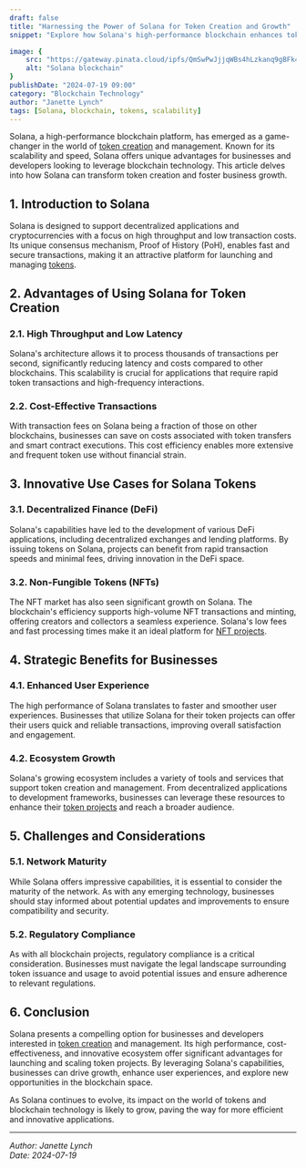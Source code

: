 ```yaml
---
draft: false
title: "Harnessing the Power of Solana for Token Creation and Growth"
snippet: "Explore how Solana's high-performance blockchain enhances token creation, offering scalability and efficiency. Learn about the benefits of Solana's network for launching tokens, driving innovation, and expanding business opportunities."

image: {
    src: "https://gateway.pinata.cloud/ipfs/QmSwPwJjjqWBs4hLzkanq9gBFk4S5ozCKJNJkQsKBzvnA3",
    alt: "Solana blockchain"
}
publishDate: "2024-07-19 09:00"
category: "Blockchain Technology"
author: "Janette Lynch"
tags: [Solana, blockchain, tokens, scalability]
---
```


Solana, a high-performance blockchain platform, has emerged as a game-changer in the world of [token creation](/tokenForm) and management. Known for its scalability and speed, Solana offers unique advantages for businesses and developers looking to leverage blockchain technology. This article delves into how Solana can transform token creation and foster business growth.

## 1. Introduction to Solana

Solana is designed to support decentralized applications and cryptocurrencies with a focus on high throughput and low transaction costs. Its unique consensus mechanism, Proof of History (PoH), enables fast and secure transactions, making it an attractive platform for launching and managing [tokens](/tokenForm).

## 2. Advantages of Using Solana for Token Creation

### 2.1. High Throughput and Low Latency

Solana's architecture allows it to process thousands of transactions per second, significantly reducing latency and costs compared to other blockchains. This scalability is crucial for applications that require rapid token transactions and high-frequency interactions.

### 2.2. Cost-Effective Transactions

With transaction fees on Solana being a fraction of those on other blockchains, businesses can save on costs associated with token transfers and smart contract executions. This cost efficiency enables more extensive and frequent token use without financial strain.

## 3. Innovative Use Cases for Solana Tokens

### 3.1. Decentralized Finance (DeFi)

Solana's capabilities have led to the development of various DeFi applications, including decentralized exchanges and lending platforms. By issuing tokens on Solana, projects can benefit from rapid transaction speeds and minimal fees, driving innovation in the DeFi space.

### 3.2. Non-Fungible Tokens (NFTs)

The NFT market has also seen significant growth on Solana. The blockchain's efficiency supports high-volume NFT transactions and minting, offering creators and collectors a seamless experience. Solana's low fees and fast processing times make it an ideal platform for [NFT projects](/tokenForm).

## 4. Strategic Benefits for Businesses

### 4.1. Enhanced User Experience

The high performance of Solana translates to faster and smoother user experiences. Businesses that utilize Solana for their token projects can offer their users quick and reliable transactions, improving overall satisfaction and engagement.

### 4.2. Ecosystem Growth

Solana's growing ecosystem includes a variety of tools and services that support token creation and management. From decentralized applications to development frameworks, businesses can leverage these resources to enhance their [token projects](/tokenForm) and reach a broader audience.

## 5. Challenges and Considerations

### 5.1. Network Maturity

While Solana offers impressive capabilities, it is essential to consider the maturity of the network. As with any emerging technology, businesses should stay informed about potential updates and improvements to ensure compatibility and security.

### 5.2. Regulatory Compliance

As with all blockchain projects, regulatory compliance is a critical consideration. Businesses must navigate the legal landscape surrounding token issuance and usage to avoid potential issues and ensure adherence to relevant regulations.

## 6. Conclusion

Solana presents a compelling option for businesses and developers interested in [token creation](/tokenForm) and management. Its high performance, cost-effectiveness, and innovative ecosystem offer significant advantages for launching and scaling token projects. By leveraging Solana's capabilities, businesses can drive growth, enhance user experiences, and explore new opportunities in the blockchain space.

As Solana continues to evolve, its impact on the world of tokens and blockchain technology is likely to grow, paving the way for more efficient and innovative applications.

---

*Author: Janette Lynch*  
*Date: 2024-07-19*
